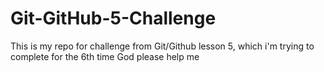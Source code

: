 # Git-GitHub-5-Challenge
This is my repo for challenge from Git/Github lesson 5, which i'm trying to complete for the 6th time
God please help me
